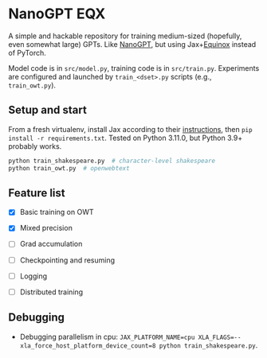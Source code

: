 # NanoGPT EQX
A simple and hackable repository for training medium-sized (hopefully, even somewhat large) GPTs. Like [NanoGPT](https://github.com/karpathy/nanoGPT/), but using Jax+[Equinox](https://github.com/patrick-kidger/equinox) instead of PyTorch. 

Model code is in `src/model.py`, training code is in `src/train.py`. Experiments are configured and launched by `train_<dset>.py` scripts (e.g., `train_owt.py`).

## Setup and start
From a fresh virtualenv, install Jax according to their [instructions](https://jax.readthedocs.io/en/latest/installation.html), then `pip install -r requirements.txt`. Tested on Python 3.11.0, but Python 3.9+ probably works.

```bash
python train_shakespeare.py  # character-level shakespeare
python train_owt.py  # openwebtext
```

## Feature list

 - [x] Basic training on OWT
 - [x] Mixed precision
 - [ ] Grad accumulation
 - [ ] Checkpointing and resuming
 - [ ] Logging
 - [ ] Distributed training


## Debugging
* Debugging parallelism in cpu: `JAX_PLATFORM_NAME=cpu XLA_FLAGS=--xla_force_host_platform_device_count=8 python train_shakespeare.py`.